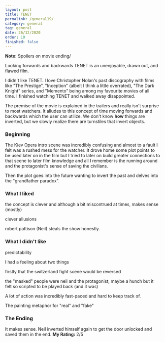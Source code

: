 ```yaml
---
layout: post
title: TENET
permalink: /general19/
category: general
tag: general
date: 26/12/2020
order: 19
finished: false
---
```


**Note:** Spoilers on movie ending/

Looking forwards and backwards TENET is an unenjoyable, drawn out, and flawed film.

I didn't like TENET. I love Christopher Nolan's past discography with films like "The Prestige", "Inception" (albeit I think a little overrated), "The Dark Knight" series, and "Memento" being among my favourite movies of all time. I finished watching TENET and walked away disappointed.

The premise of the movie is explained in the trailers and really isn't surprise to most watchers. It alludes to this concept of time moving forwards and backwards which the user can utilize. We don't know **how** things are inverted, but we slowly realize there are turnstiles that invert objects.

### Beginning

The Kiev Opera intro scene was incredibly confusing and almost to a fault I felt was a rushed mess for the watcher. It drove home some plot points to be used later on in the film but I tried to later on build greater connections to that scene to later film knowledge and all I remember is the running around and the protagonist's sense of saving the civilians.

Then the plot goes into the future wanting to invert the past and delves into the "grandfather paradox".

### What I liked

the concept is clever and although a bit miscontrued at times, makes sense (mostly)

clever allusions

robert pattison (Neil) steals the show honestly.

### What I didn't like

predictability

I had a feeling about two things

firstly that the switzerland fight scene would be reversed

the "masked" people were neil and the protagonist, maybe a hunch but it felt so scripted to be played back (and it was)

A lot of action was incredibly fast-paced and hard to keep track of.

The painting metaphor for "real" and "fake"

### The Ending

It makes sense. Neil inverted himself again to get the door unlocked and saved them in the end.
**My Rating:** 2/5